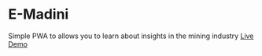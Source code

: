 # E-Madini
Simple PWA to allows you to learn about insights in the mining industry
[Live Demo](https://stellakaniaru.github.io/E-Madini/)
